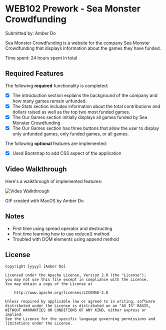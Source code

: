 # WEB102 Prework - Sea Monster Crowdfunding

Submitted by: Amber Do

Sea Monster Crowdfunding is a website for the company Sea Monster Crowdfunding that displays information about the games they have funded.

Time spent: 24 hours spent in total

## Required Features

The following **required** functionality is completed:

* [X] The introduction section explains the background of the company and how many games remain unfunded.
* [X] The Stats section includes information about the total contributions and dollars raised as well as the top two most funded games.
* [X] The Our Games section initially displays all games funded by Sea Monster Crowdfunding
* [X] The Our Games section has three buttons that allow the user to display only unfunded games, only funded games, or all games.

The following **optional** features are implemented:

* [X] Used Bootstrap to add CSS aspect of the application

## Video Walkthrough

Here's a walkthrough of implemented features:

<img src='https://imgur.com/a/j4WwCsy' title='Video Walkthrough' width='' alt='Video Walkthrough' />

GIF created with MacOS by Amber Do 


## Notes
- First time using spread operator and destructing 
- First time learning how to use reduce() method
- Troubled with DOM elements using append method

## License

    Copyright [yyyy] [Amber Do]

    Licensed under the Apache License, Version 2.0 (the "License");
    you may not use this file except in compliance with the License.
    You may obtain a copy of the License at

        http://www.apache.org/licenses/LICENSE-2.0

    Unless required by applicable law or agreed to in writing, software
    distributed under the License is distributed on an "AS IS" BASIS,
    WITHOUT WARRANTIES OR CONDITIONS OF ANY KIND, either express or implied.
    See the License for the specific language governing permissions and
    limitations under the License.
